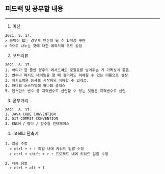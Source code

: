 ## 피드백 및 공부할 내용

---

1. 미션

```
2021. 8. 17.
> 공백이 없는 경우도 연산이 될 수 있게끔 구현
> 0으로 나누는 것에 대한 예외처리 코드 삽입
```

2. 코드리뷰

```
2021. 8. 17.
1. 바디가 한 줄인 경우의 메서드여도 중괄호를 넣어주는 게 가독성이 좋음.
2. 변수나 메서드 네이밍을 할 때 길더라도 이해할 수 있는 이름으로 설정.
3. 메서드명은 동사로 시작하되 이해할 수 있게끔.
4. 하나의 소스파일에 하나의 클래스
5. 인스턴스 변수 중 지역변수로 선언할 수 있는 것들은 지역변수로 선언.
```

3. 공부거리

```
2021. 8. 17.
1. JAVA CODE CONVENTION
2. GIT COMMIT CONVENTION
3. ENUM / 람다 / 함수형 인터페이스
```

4. intelliJ 단축키

```
1. 일괄 수정
  > ctrl + r : 파일 내에 키워드 일괄 수정
  > ctrl + shift + r : 프로젝트 내에 키워드 일괄 수정
  
2. 자동 정렬
  > ctrl + alt + l


